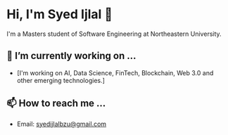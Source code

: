 # Hi, I'm Syed Ijlal 👋

I'm a Masters student of Software Engineering at Northeastern University.

## 🔭 I’m currently working on ...

- [I'm working on AI, Data Science, FinTech, Blockchain, Web 3.0 and other emerging technologies.]


## 📫 How to reach me ...

- Email: syedijlalbzu@gmail.com
